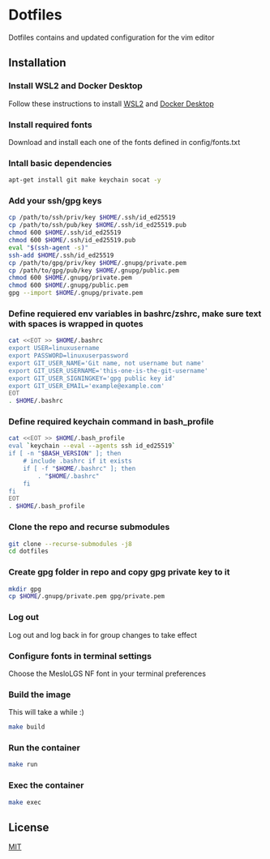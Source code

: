 # Dotfiles

Dotfiles contains and updated configuration for the vim editor

## Installation

### Install WSL2 and Docker Desktop

Follow these instructions to install [WSL2](https://docs.microsoft.com/en-us/windows/wsl/install) and [Docker Desktop](https://docs.docker.com/desktop/windows/install/)


### Install required fonts

Download and install each one of the fonts defined in config/fonts.txt

### Intall basic dependencies

```bash
apt-get install git make keychain socat -y
```

### Add your ssh/gpg keys
```bash
cp /path/to/ssh/priv/key $HOME/.ssh/id_ed25519
cp /path/to/ssh/pub/key $HOME/.ssh/id_ed25519.pub
chmod 600 $HOME/.ssh/id_ed25519
chmod 600 $HOME/.ssh/id_ed25519.pub
eval "$(ssh-agent -s)"
ssh-add $HOME/.ssh/id_ed25519
cp /path/to/gpg/priv/key $HOME/.gnupg/private.pem
cp /path/to/gpg/pub/key $HOME/.gnupg/public.pem
chmod 600 $HOME/.gnupg/private.pem
chmod 600 $HOME/.gnupg/public.pem
gpg --import $HOME/.gnupg/private.pem
```

### Define requiered env variables in bashrc/zshrc, make sure text with spaces is wrapped in quotes
```bash
cat <<EOT >> $HOME/.bashrc
export USER=linuxusername
export PASSWORD=linuxuserpassword
export GIT_USER_NAME='Git name, not username but name'
export GIT_USER_USERNAME='this-one-is-the-git-username'
export GIT_USER_SIGNINGKEY='gpg public key id'
export GIT_USER_EMAIL='example@example.com'
EOT
. $HOME/.bashrc
```

### Define required keychain command in bash_profile
```bash
cat <<EOT >> $HOME/.bash_profile
eval `keychain --eval --agents ssh id_ed25519`
if [ -n "$BASH_VERSION" ]; then
    # include .bashrc if it exists
    if [ -f "$HOME/.bashrc" ]; then
        . "$HOME/.bashrc"
    fi
fi
EOT
. $HOME/.bash_profile
```


### Clone the repo and recurse submodules

```bash
git clone --recurse-submodules -j8 
cd dotfiles
```

### Create gpg folder in repo and copy gpg private key to it

```bash
mkdir gpg
cp $HOME/.gnupg/private.pem gpg/private.pem
```

### Log out

Log out and log back in for group changes to take effect

### Configure fonts in terminal settings

Choose the MesloLGS NF font in your terminal preferences

### Build the image
This will take a while :)
```bash
make build
```

### Run the container

```bash
make run
```

### Exec the container

```bash
make exec
```


## License
[MIT](https://choosealicense.com/licenses/mit/)

